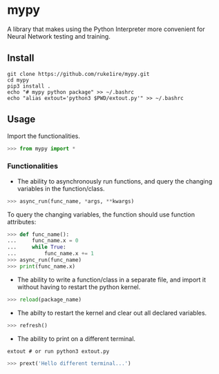 # mypy
A library that makes using the Python Interpreter more convenient for Neural Network testing and training.

## Install 

```console
git clone https://github.com/ruke1ire/mypy.git
cd mypy
pip3 install .
echo "# mypy python package" >> ~/.bashrc
echo "alias extout='python3 $PWD/extout.py'" >> ~/.bashrc
```

## Usage

Import the functionalities.
```python
>>> from mypy import *
```

### Functionalities

- The ability to asynchronously run functions, and query the changing variables in the function/class.
```python
>>> async_run(func_name, *args, **kwargs)
```
To query the changing variables, the function should use function attributes:
```python
>>> def func_name():
...     func_name.x = 0
...     while True:
...         func_name.x += 1
>>> async_run(func_name)
>>> print(func_name.x)
```

- The ability to write a function/class in a separate file, and import it without having to restart the python kernel.
```python
>>> reload(package_name)
```

- The abilty to restart the kernel and clear out all declared variables.
```python
>>> refresh()
```

- The ability to print on a different terminal.
```console
extout # or run python3 extout.py
```
```python
>>> prext('Hello different terminal...')
```
